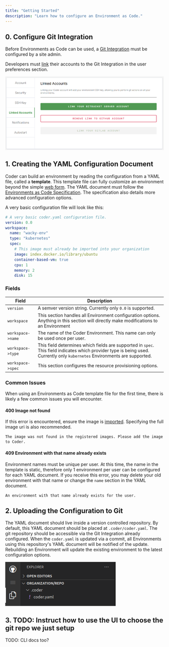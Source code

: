 ```yaml
---
title: "Getting Started"
description: "Learn how to configure an Environment as Code."
---
```


## 0. Configure Git Integration

Before Environments as Code can be used, a [Git Integration](../../admin/git.md) must be configured by a site admin.

Developers must [link](../preferences.md#linked-accounts) their accounts to the Git Integration in the user preferences section. 

![GitOAuthLink](../../assets/user-git-integration.png)


## 1. Creating the YAML Configuration Document

Coder can build an environment by reading the configuration from a YAML file, called a **template**. This template file can fully customize an environment beyond the simple [web form](../getting-started.md#2-create-an-environment). The YAML document must follow the [Environments as Code Specification](specification.md). The specification also details more advanced configuration options. 

A very basic configuration file will look like this:

```yaml
# A very basic coder.yaml configuration file.
version: 0.0
workspace:
  name: "wacky-env"
  type: "kubernetes"
  spec:
    # This image must already be imported into your organization
    image: index.docker.io/library/ubuntu
    container-based-vm: true
    cpu: 1
    memory: 2
    disk: 15
```

### Fields

|Field| Description|
|---|---|
|`version`|A semver version string. Currently only `0.0` is supported.|
|`workspace`|This section handles all Environment configuration options. Anything in this section will directly make modifications to an Environment|
|`workspace->name`|The name of the Coder Environment. This name can only be used once per user. |
|`workspace->type`|This field determines which fields are supported in `spec`. This field indicates which provider type is being used. Currently only `kubernetes` Environments are supported.|
|`workspace->spec`| This section configures the resource provisioning options.|


### Common Issues

When using an Environments as Code template file for the first time, there is likely a few common issues you will encounter.

#### 400 Image not found

If this error is encountered, ensure the image is [imported](../../images/importing.md). Specifying the full image uri is also recommended.

```
The image was not found in the registered images. Please add the image to Coder.
```

#### 409 Environment with that name already exists

Environment names must be unique per user. At this time, the name in the template is static, therefore only 1 environment per user can be configured for each YAML document. If you receive this error, you may delete your old environment with that name or change the `name` section in the YAML document.

```
An environment with that name already exists for the user.
```

## 2. Uploading the Configuration to Git

The YAML document should live inside a version controlled repository. By default, this YAML document should be placed at `.coder/coder.yaml`. The git repository should be accessible via the Git Integration already configured. When the `coder.yaml` is updated via a commit, all Environments using this repository's YAML document will be notified of the update. Rebuilding an Environment will update the existing environment to the latest configuration options.

![YAML-Git-Example](../../assets/coder-yaml-git-example.png)

## 3. TODO: Instruct how to use the UI to choose the git repo we just setup

TODO: CLI docs too?